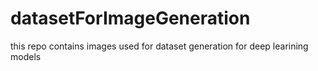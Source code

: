 # datasetForImageGeneration
this repo contains images used for dataset generation for deep learining models
